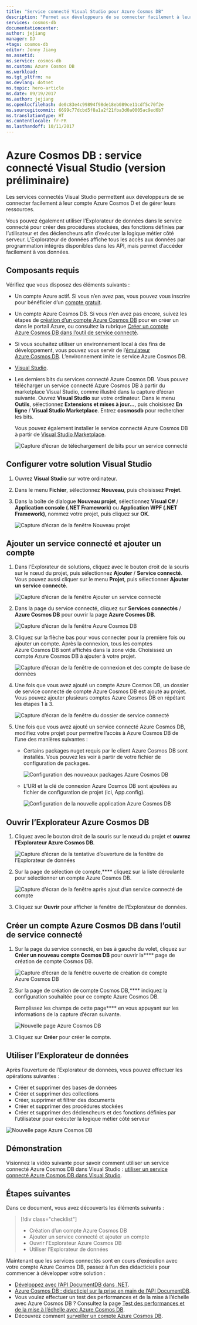 ```yaml
---
title: "Service connecté Visual Studio pour Azure Cosmos DB"
description: "Permet aux développeurs de se connecter facilement à leur compte Azure Cosmos DB et de gérer des ressources via les services connectés Visual Studio."
services: cosmos-db
documentationcenter: 
author: jejiang
manager: DJ
+tags: cosmos-db
editor: Jenny Jiang
ms.assetid: 
ms.service: cosmos-db
ms.custom: Azure Cosmos DB
ms.workload: 
ms.tgt_pltfrm: na
ms.devlang: dotnet
ms.topic: hero-article
ms.date: 09/19/2017
ms.author: jejiang
ms.openlocfilehash: de0c83e4c99894f98de18eb089ce11cdf5c70f2e
ms.sourcegitcommit: 6699c77dcbd5f8a1a2f21fba3d0a0005ac9ed6b7
ms.translationtype: HT
ms.contentlocale: fr-FR
ms.lasthandoff: 10/11/2017
---
```

# <a name="azure-cosmos-db-visual-studio-connected-service-preview"></a>Azure Cosmos DB : service connecté Visual Studio (version préliminaire)

Les services connectés Visual Studio permettent aux développeurs de se connecter facilement à leur compte Azure Cosmos D et de gérer leurs ressources.

Vous pouvez également utiliser l’Explorateur de données dans le service connecté pour créer des procédures stockées, des fonctions définies par l’utilisateur et des déclencheurs afin d’exécuter la logique métier côté serveur. L’Explorateur de données affiche tous les accès aux données par programmation intégrés disponibles dans les API, mais permet d’accéder facilement à vos données.

## <a name="prerequisites"></a>Composants requis

Vérifiez que vous disposez des éléments suivants :

* Un compte Azure actif. Si vous n’en avez pas, vous pouvez vous inscrire pour bénéficier d’un [compte gratuit](https://azure.microsoft.com/free/). 
* Un compte Azure Cosmos DB. Si vous n’en avez pas encore, suivez les étapes de [création d’un compte Azure Cosmos DB](create-documentdb-dotnet.md) pour en créer un dans le portail Azure, ou consultez la rubrique [Créer un compte Azure Cosmos DB dans l’outil de service connecté](#Create-an-Azure-Cosmo-DB-account-in-Connected-Service-tool). 
* Si vous souhaitez utiliser un environnement local à des fins de développement, vous pouvez vous servir de l’[émulateur Azure Cosmos DB](local-emulator.md). L’environnement imite le service Azure Cosmos DB.
* [Visual Studio](http://www.visualstudio.com/).
* Les derniers bits du services connecté Azure Cosmos DB. Vous pouvez télécharger un service connecté Azure Cosmos DB à partir du marketplace Visual Studio, comme illustré dans la capture d’écran suivante. Ouvrez **Visual Studio** sur votre ordinateur. Dans le menu **Outils**, sélectionnez **Extensions et mises à jour...**, puis choisissez **En ligne** / **Visual Studio Marketplace**. Entrez **cosmosdb** pour rechercher les bits.

    Vous pouvez également installer le service connecté Azure Cosmos DB à partir de [Visual Studio Marketplace](https://go.microsoft.com/fwlink/?linkid=858709).

    ![Capture d’écran de téléchargement de bits pour un service connecté](./media/connected-service/connected-service-downloadbits.png) 

## <a id="SetupVS"></a>Configurer votre solution Visual Studio
1. Ouvrez **Visual Studio** sur votre ordinateur.
2. Dans le menu **Fichier**, sélectionnez **Nouveau**, puis choisissez **Projet**.
3. Dans la boîte de dialogue **Nouveau projet**, sélectionnez **Visual C#** / **Application console (.NET Framework)** ou **Application WPF (.NET Framework)**, nommez votre projet, puis cliquez sur **OK**.

    ![Capture d’écran de la fenêtre Nouveau projet](./media/connected-service/connected-service-new-project.png)
    
## <a name="add-connected-service-and-add-account"></a>Ajouter un service connecté et ajouter un compte
1. Dans l’Explorateur de solutions, cliquez avec le bouton droit de la souris sur le nœud du projet, puis sélectionnez **Ajouter** / **Service connecté**. Vous pouvez aussi cliquer sur le menu **Projet**, puis sélectionner **Ajouter un service connecté**.

    ![Capture d’écran de la fenêtre Ajouter un service connecté](./media/connected-service/connected-service-add-connectedservice-rightclick.png)
2. Dans la page du service connecté, cliquez sur **Services connectés** / **Azure Cosmos DB** pour ouvrir la page **Azure Cosmos DB**.

    ![Capture d’écran de la fenêtre Azure Cosmos DB](./media/connected-service/connected-service-choose-azure-cosmosdb.png)
3. Cliquez sur la flèche bas pour vous connecter pour la première fois ou ajouter un compte. Après la connexion, tous les comptes Azure Cosmos DB sont affichés dans la zone vide. Choisissez un compte Azure Cosmos DB à ajouter à votre projet.

    ![Capture d’écran de la fenêtre de connexion et des compte de base de données](./media/connected-service/connected-service-add-db-account.png)
4. Une fois que vous avez ajouté un compte Azure Cosmos DB, un dossier de service connecté de compte Azure Cosmos DB est ajouté au projet. Vous pouvez ajouter plusieurs comptes Azure Cosmos DB en répétant les étapes 1 à 3.

    ![Capture d’écran de la fenêtre du dossier de service connecté](./media/connected-service/connected-service-add-connectedservice-folder.png)

5. Une fois que vous avez ajouté un service connecté Azure Cosmos DB, modifiez votre projet pour permettre l’accès à Azure Cosmos DB de l’une des manières suivantes :

    * Certains packages nuget requis par le client Azure Cosmos DB sont installés. Vous pouvez les voir à partir de votre fichier de configuration de packages. 

        ![Configuration des nouveaux packages Azure Cosmos DB](./media/connected-service/connected-service-packages-config.png)   
    
    * L’URI et la clé de connexion Azure Cosmos DB sont ajoutées au fichier de configuration de projet (ici, App.config). 

        ![Configuration de la nouvelle application Azure Cosmos DB](./media/connected-service/connected-service-app-config.png) 

## <a name="open-azure-cosmos-db-explorer"></a>Ouvrir l’Explorateur Azure Cosmos DB
1. Cliquez avec le bouton droit de la souris sur le nœud du projet et **ouvrez l’Explorateur Azure Cosmos DB**.

    ![Capture d’écran de la tentative d’ouverture de la fenêtre de l’Explorateur de données](./media/connected-service/connected-service-right-click-open-data-exporer.png)
2. Sur la page de sélection de compte,**** cliquez sur la liste déroulante pour sélectionner un compte Azure Cosmos DB.

    ![Capture d’écran de la fenêtre après ajout d’un service connecté de compte](./media/connected-service/connected-service-open-explorer.png)
3. Cliquez sur **Ouvrir** pour afficher la fenêtre de l’Explorateur de données.

## <a id="Create-an-Azure-Cosmo-DB-account-in-Connected-Service-tool"></a>Créer un compte Azure Cosmos DB dans l’outil de service connecté
1. Sur la page du service connecté, en bas à gauche du volet, cliquez sur **Créer un nouveau compte Cosmos DB** pour ouvrir la**** page de création de compte Cosmos DB.

    ![Capture d’écran de la fenêtre ouverte de création de compte Azure Cosmos DB](./media/connected-service/connected-service-click-new-db-account.png)
2. Sur la page de création de compte Cosmos DB,**** indiquez la configuration souhaitée pour ce compte Azure Cosmos DB.

    Remplissez les champs de cette page**** en vous appuyant sur les informations de la capture d’écran suivante. 
 
    ![Nouvelle page Azure Cosmos DB](./media/connected-service/connected-service-create-new-account.png)        
3. Cliquez sur **Créer** pour créer le compte.

## <a name="use-data-explorer"></a>Utiliser l’Explorateur de données

Après l’ouverture de l’Explorateur de données, vous pouvez effectuer les opérations suivantes :
* Créer et supprimer des bases de données
* Créer et supprimer des collections
* Créer, supprimer et filtrer des documents
* Créer et supprimer des procédures stockées
* Créer et supprimer des déclencheurs et des fonctions définies par l’utilisateur pour exécuter la logique métier côté serveur 

![Nouvelle page Azure Cosmos DB](./media/connected-service/connected-service-dataexplorerui.png)

## <a name="demo"></a>Démonstration

Visionnez la vidéo suivante pour savoir comment utiliser un service connecté Azure Cosmos DB dans Visual Studio : [utiliser un service connecté Azure Cosmos DB dans Visual Studio](https://go.microsoft.com/fwlink/?linkid=858711).

## <a name="next-steps"></a>Étapes suivantes
Dans ce document, vous avez découverts les éléments suivants :

> [!div class="checklist"]
> * Création d’un compte Azure Cosmos DB
> * Ajouter un service connecté et ajouter un compte
> * Ouvrir l’Explorateur Azure Cosmos DB
> * Utiliser l’Explorateur de données

Maintenant que les services connectés sont en cours d’exécution avec votre compte Azure Cosmos DB, passez à l’un des didacticiels pour commencer à développer votre solution :

* [Développez avec l’API DocumentDB dans .NET](tutorial-develop-documentdb-dotnet.md).
* [Azure Cosmos DB : didacticiel sur la prise en main de l’API DocumentDB](documentdb-get-started.md).
* Vous voulez effectuer un test des performances et de la mise à l’échelle avec Azure Cosmos DB ? Consultez la page [Test des performances et de la mise à l’échelle avec Azure Cosmos DB](performance-testing.md).
* Découvrez comment [surveiller un compte Azure Cosmos DB](monitor-accounts.md).

